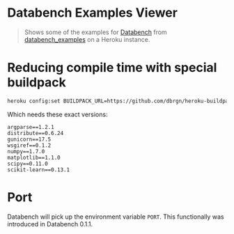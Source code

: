 # Databench Examples Viewer

> Shows some of the examples for [Databench](https://github.com/svenkreiss/databench) from [databench_examples](https://github.com/svenkreiss/databench_examples) on a Heroku instance.


# Reducing compile time with special buildpack

```bash
heroku config:set BUILDPACK_URL=https://github.com/dbrgn/heroku-buildpack-python-sklearn/
```

Which needs these exact versions:

```
argparse==1.2.1
distribute==0.6.24
gunicorn==17.5
wsgiref==0.1.2
numpy==1.7.0
matplotlib==1.1.0
scipy==0.11.0
scikit-learn==0.13.1
```


# Port

Databench will pick up the environment variable `PORT`. This functionally was introduced in Databench 0.1.1.

